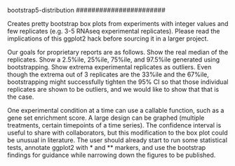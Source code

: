 bootstrap5-distribution
#######################

Creates pretty bootstrap box plots from experiments with integer values and few
replicates (e.g. 3-5 RNAseq experimental replicates). Please read the
implications of this ggplot2 hack before sourcing it in a larger project.

Our goals for proprietary reports are as follows. Show the real median of the
replicates. Show a 2.5%ile, 25%ile, 75%ile, and 97.5%ile generated using
bootstrapping. Show extrema experimental replicates as outliers. Even though the
extrema out of 3 replicates are the 33%ile and the 67%ile, bootstrapping might
successfully tighten the 95% CI so that those individual replicates are shown to
be outliers, and we would like to show that that is the case.

One experimental condition at a time can use a callable function, such as a gene
set enrichment score. A large design can be graphed (multiple treatments,
certain timepoints of a time series). The confidence interval is useful to share
with collaborators, but this modification to the box plot could be unusual in
literature. The user should already start to run some statistical tests,
annotate ggplot2 with * and ** markers, and use the bootstrap findings for
guidance while narrowing down the figures to be published.
